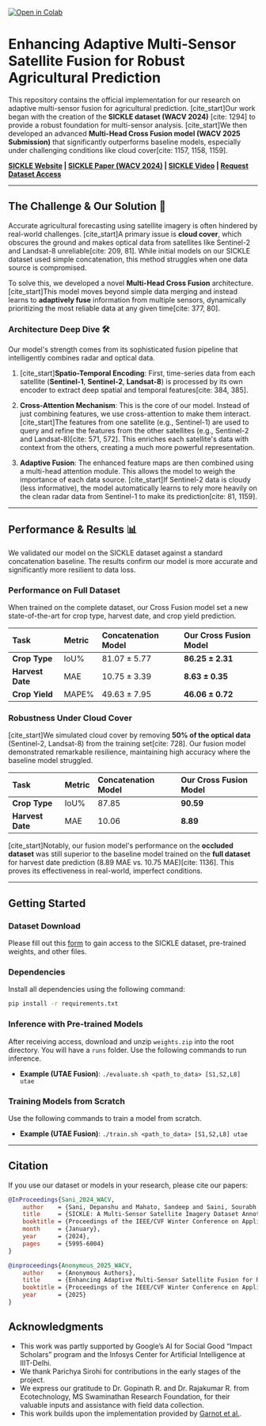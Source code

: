 
<a href="https://colab.research.google.com/drive/1vKxH3JJ6TLv63y3kwTZ7VQzVo2EJPZqg#scrollTo=1mbkt9ohRPDh" target="_parent"><img src="https://colab.research.google.com/assets/colab-badge.svg" alt="Open in Colab"/></a>

# Enhancing Adaptive Multi-Sensor Satellite Fusion for Robust Agricultural Prediction

This repository contains the official implementation for our research on adaptive multi-sensor fusion for agricultural prediction. [cite_start]Our work began with the creation of the **SICKLE dataset (WACV 2024)** [cite: 1294] to provide a robust foundation for multi-sensor analysis. [cite_start]We then developed an advanced **Multi-Head Cross Fusion model (WACV 2025 Submission)** that significantly outperforms baseline models, especially under challenging conditions like cloud cover[cite: 1157, 1158, 1159].

**[SICKLE Website](https://sites.google.com/iiitd.ac.in/sickle/) | [SICKLE Paper (WACV 2024)](https://openaccess.thecvf.com/content/WACV2024/html/Sani_SICKLE_A_Multi-Sensor_Satellite_Imagery_Dataset_Annotated_With_Multiple_Key_WACV_2024_paper.html) | [SICKLE Video](https://www.youtube.com/watch?v=2p4BDVLrmdw) | [Request Dataset Access](https://docs.google.com/forms/d/e/1FAIpQLSdq7Dcj5FF1VmlKozrQ7XNoq006iVKrUIMTK2jReBJDuO1N2g/viewform)**

---

## The Challenge & Our Solution 🎯

Accurate agricultural forecasting using satellite imagery is often hindered by real-world challenges. [cite_start]A primary issue is **cloud cover**, which obscures the ground and makes optical data from satellites like Sentinel-2 and Landsat-8 unreliable[cite: 209, 81]. While initial models on our SICKLE dataset used simple concatenation, this method struggles when one data source is compromised.

To solve this, we developed a novel **Multi-Head Cross Fusion** architecture. [cite_start]This model moves beyond simple data merging and instead learns to **adaptively fuse** information from multiple sensors, dynamically prioritizing the most reliable data at any given time[cite: 377, 80].



### Architecture Deep Dive 🛠️

Our model's strength comes from its sophisticated fusion pipeline that intelligently combines radar and optical data.

1.  [cite_start]**Spatio-Temporal Encoding**: First, time-series data from each satellite (**Sentinel-1**, **Sentinel-2**, **Landsat-8**) is processed by its own encoder to extract deep spatial and temporal features[cite: 384, 385].

2.  **Cross-Attention Mechanism**: This is the core of our model. Instead of just combining features, we use cross-attention to make them interact. [cite_start]The features from one satellite (e.g., Sentinel-1) are used to query and refine the features from the other satellites (e.g., Sentinel-2 and Landsat-8)[cite: 571, 572]. This enriches each satellite's data with context from the others, creating a much more powerful representation.

3.  **Adaptive Fusion**: The enhanced feature maps are then combined using a multi-head attention module. This allows the model to weigh the importance of each data source. [cite_start]If Sentinel-2 data is cloudy (less informative), the model automatically learns to rely more heavily on the clean radar data from Sentinel-1 to make its prediction[cite: 81, 1159].

---

## Performance & Results 📊

We validated our model on the SICKLE dataset against a standard concatenation baseline. The results confirm our model is more accurate and significantly more resilient to data loss.

### Performance on Full Dataset

When trained on the complete dataset, our Cross Fusion model set a new state-of-the-art for crop type, harvest date, and crop yield prediction.

| Task         | Metric | Concatenation Model | **Our Cross Fusion Model** |
| :----------- | :----- | :------------------ | :------------------------- |
| **Crop Type** | IoU%   | $81.07 \pm 5.77$    | **$86.25 \pm 2.31$** |
| **Harvest Date** | MAE    | $10.75 \pm 3.39$    | **$8.63 \pm 0.35$** |
| **Crop Yield** | MAPE%  | $49.63 \pm 7.95$    | **$46.06 \pm 0.72$** |

### Robustness Under Cloud Cover

[cite_start]We simulated cloud cover by removing **50% of the optical data** (Sentinel-2, Landsat-8) from the training set[cite: 728]. Our fusion model demonstrated remarkable resilience, maintaining high accuracy where the baseline model struggled.

| Task         | Metric    | Concatenation Model | **Our Cross Fusion Model** |
| :----------- | :-------- | :------------------ | :------------------------- |
| **Crop Type** | IoU%      | 87.85               | **90.59** |
| **Harvest Date**| MAE       | 10.06               | **8.89** |

[cite_start]Notably, our fusion model's performance on the **occluded dataset** was still superior to the baseline model trained on the **full dataset** for harvest date prediction (8.89 MAE vs. 10.75 MAE)[cite: 1136]. This proves its effectiveness in real-world, imperfect conditions.

---

## Getting Started

### Dataset Download
Please fill out this [form](https://docs.google.com/forms/d/e/1FAIpQLSdq7Dcj5FF1VmlKozrQ7XNoq006iVKrUIMTK2jReBJDuO1N2g/viewform) to gain access to the SICKLE dataset, pre-trained weights, and other files.

### Dependencies
Install all dependencies using the following command:
```bash
pip install -r requirements.txt
````

### Inference with Pre-trained Models

After receiving access, download and unzip `weights.zip` into the root directory. You will have a `runs` folder. Use the following commands to run inference.

  * **Example (UTAE Fusion)**: `./evaluate.sh <path_to_data> [S1,S2,L8] utae`

### Training Models from Scratch

Use the following commands to train a model from scratch.

  * **Example (UTAE Fusion)**: `./train.sh <path_to_data> [S1,S2,L8] utae`

-----

## Citation

If you use our dataset or models in your research, please cite our papers:

```bibtex
@InProceedings{Sani_2024_WACV,
    author    = {Sani, Depanshu and Mahato, Sandeep and Saini, Sourabh and Agarwal, Harsh Kumar and Devshali, Charu Chandra and Anand, Saket and Arora, Gaurav and Jayaraman, Thiagarajan},
    title     = {SICKLE: A Multi-Sensor Satellite Imagery Dataset Annotated With Multiple Key Cropping Parameters},
    booktitle = {Proceedings of the IEEE/CVF Winter Conference on Applications of Computer Vision (WACV)},
    month     = {January},
    year      = {2024},
    pages     = {5995-6004}
}

@inproceedings{Anonymous_2025_WACV,
    author    = {Anonymous Authors},
    title     = {Enhancing Adaptive Multi-Sensor Satellite Fusion for Robust Agricultural Prediction},
    booktitle = {Proceedings of the IEEE/CVF Winter Conference on Applications of Computer Vision (WACV)},
    year      = {2025}
}
```

## Acknowledgments

  - This work was partly supported by Google’s AI for Social Good “Impact Scholars” program and the Infosys Center for Artificial Intelligence at IIIT-Delhi.
  - We thank Parichya Sirohi for contributions in the early stages of the project.
  - We express our gratitude to Dr. Gopinath R. and Dr. Rajakumar R. from Ecotechnology, MS Swaminathan Research Foundation, for their valuable inputs and assistance with field data collection.
  - This work builds upon the implementation provided by [Garnot et al.](https://github.com/VSainteuf/utae-paps).

<!-- end list -->
